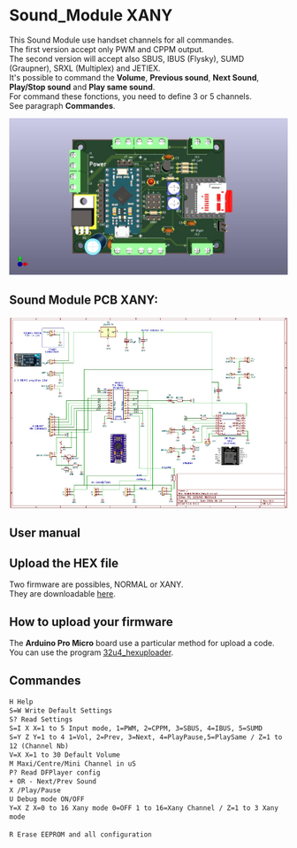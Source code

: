 # Sound_Module XANY

This Sound Module use handset channels for all commandes.  
The first version accept only PWM and CPPM output.  
The second version will accept also SBUS, IBUS (Flysky), SUMD (Graupner), SRXL (Multiplex) and JETIEX.  
It's possible to command the **Volume**, **Previous sound**, **Next Sound**, **Play/Stop sound** and **Play same sound**.  
For command these fonctions, you need to define 3 or 5 channels.  
See paragraph **Commandes**. 

![Top View](https://github.com/pierrotm777/Sound_Module/blob/main/Hardware2/Sound_Module_Xany_Top.jpg)  

## Sound Module PCB XANY:
![Schematic](https://github.com/pierrotm777/Sound_Module/blob/main/Hardware2/Sound_Module_v1.1.jpg)

## User manual


## Upload the HEX file
Two firmware are possibles, NORMAL or XANY.  
They are downloadable [here](https://github.com/pierrotm777/Sound_Module/tree/main/Firmware).  

## How to upload your firmware
The **Arduino Pro Micro** board use a particular method for upload a code.  
You can use the program [32u4_hexuploader](https://github.com/uriba107/32u4_hexuploader).


## Commandes
```SOUND_MODULE V1.0 [Use RC_NANY libs] (C) pierrotm777
H Help
S=W Write Default Settings
S? Read Settings
S=I X X=1 to 5 Input mode, 1=PWM, 2=CPPM, 3=SBUS, 4=IBUS, 5=SUMD
S=Y Z Y=1 to 4 1=Vol, 2=Prev, 3=Next, 4=PlayPause,5=PlaySame / Z=1 to 12 (Channel Nb)
V=X X=1 to 30 Default Volume
M Maxi/Centre/Mini Channel in uS
P? Read DFPlayer config
+ OR - Next/Prev Sound
X /Play/Pause
U Debug mode ON/OFF
Y=X Z X=0 to 16 Xany mode 0=OFF 1 to 16=Xany Channel / Z=1 to 3 Xany mode
  
R Erase EEPROM and all configuration

```

